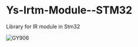 # Ys-Irtm-Module--STM32
Library for IR module in Stm32


![GY906](https://hifisac.com/web/image/product.product/2624/image_1024/%5BIR-DECODING%5D%205V%20Infrared%20IR%20Remote%20Decoder%20Encoding%20Transmitter%20%26%20Receiver%20Wireless%20Module%20YS-IRTM?unique=c848d4a)
